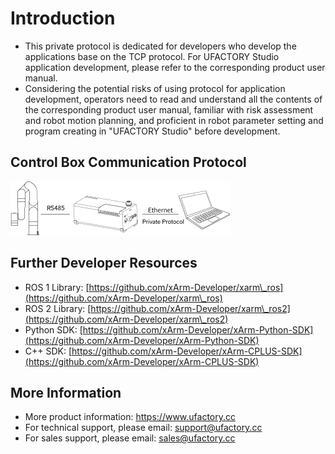 # Introduction

* This private protocol is dedicated for developers who develop the applications base on the TCP protocol. For UFACTORY Studio application development, please refer to the corresponding product user manual.
* Considering the potential risks of using protocol for application development, operators need to read and understand all the contents of the corresponding product user manual, familiar with risk assessment and robot motion planning, and proficient in robot parameter setting and program creating in "UFACTORY Studio" before development.

## Control Box Communication Protocol

![](assets/CommunicationProtocol.png)

## Further Developer Resources <a href="#toc21764" id="toc21764"></a>

* ROS 1 Library: [https://github.com/xArm-Developer/xarm\_ros](https://github.com/xArm-Developer/xarm\_ros)
* ROS 2 Library: [https://github.com/xArm-Developer/xarm\_ros2](https://github.com/xArm-Developer/xarm\_ros2)
* Python SDK: [https://github.com/xArm-Developer/xArm-Python-SDK](https://github.com/xArm-Developer/xArm-Python-SDK)
* C++ SDK: [https://github.com/xArm-Developer/xArm-CPLUS-SDK](https://github.com/xArm-Developer/xArm-CPLUS-SDK)

## More Information <a href="#toc17347" id="toc17347"></a>

* More product information: https://www.ufactory.cc
* For technical support, please email: support@ufactory.cc
* For sales support, please email: sales@ufactory.cc
